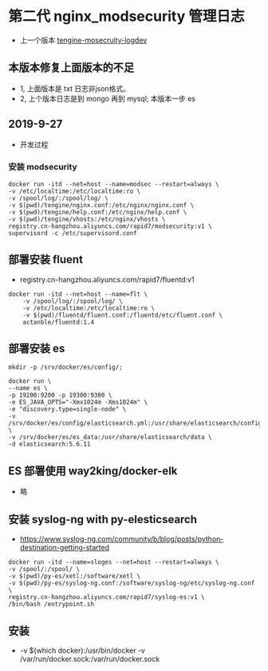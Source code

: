 # 第二代 nginx_modsecurity 管理日志
- 上一个版本 [tengine-mosecruity-logdev](https://github.com/xx-sec/tengine-mosecruity-logdev)

## 本版本修复上面版本的不足
- 1, 上面版本是 txt 日志非json格式。
- 2, 上个版本日志是到 mongo 再到 mysql; 本版本一步 es

## 2019-9-27 
- 开发过程

### 安装 modsecurity 
```
docker run -itd --net=host --name=modsec --restart=always \
-v /etc/localtime:/etc/localtime:ro \
-v /spool/log/:/spool/log/ \
-v $(pwd)/tengine/nginx.conf:/etc/nginx/nginx.conf \
-v $(pwd)/tengine/help.conf:/etc/nginx/help.conf \
-v $(pwd)/tengine/vhosts:/etc/nginx/vhosts \
registry.cn-hangzhou.aliyuncs.com/rapid7/modsecurity:v1 \
supervisord -c /etc/supervisord.conf 
``` 

## 部署安装 fluent 
- registry.cn-hangzhou.aliyuncs.com/rapid7/fluentd:v1
```
docker run -itd --net=host --name=flt \
    -v /spool/log/:/spool/log/ \
    -v /etc/localtime:/etc/localtime:ro \
    -v $(pwd)/fluentd/fluent.conf:/fluentd/etc/fluent.conf \
    actanble/fluentd:1.4
```


## 部署安装 es
```
mkdir -p /srv/docker/es/config/; 

docker run \
--name es \
-p 19200:9200 -p 19300:9300 \
-e ES_JAVA_OPTS="-Xmx1024m -Xms1024m" \
-e "discovery.type=single-node" \
-v /srv/docker/es/config/elasticsearch.yml:/usr/share/elasticsearch/config/elasticsearch.yml \
-v /srv/docker/es/es_data:/usr/share/elasticsearch/data \
-d elasticsearch:5.6.11
```
## ES 部署使用 way2king/docker-elk  
- 略

## 安装 syslog-ng with py-elesticsearch 
- https://www.syslog-ng.com/community/b/blog/posts/python-destination-getting-started
```
docker run -itd --name=sloges --net=host --restart=always \
-v /spool/:/spool/ \
-v $(pwd)/py-es/xetl:/software/xetl \
-v $(pwd)/py-es/syslog-ng.conf:/software/syslog-ng/etc/syslog-ng.conf \
registry.cn-hangzhou.aliyuncs.com/rapid7/syslog-es:v1 \
/bin/bash /entrypoint.sh 
```

## 安装
- -v $(which docker):/usr/bin/docker -v /var/run/docker.sock:/var/run/docker.sock
